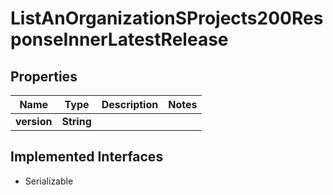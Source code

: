 

# ListAnOrganizationSProjects200ResponseInnerLatestRelease


## Properties

| Name | Type | Description | Notes |
|------------ | ------------- | ------------- | -------------|
|**version** | **String** |  |  |


## Implemented Interfaces

* Serializable


